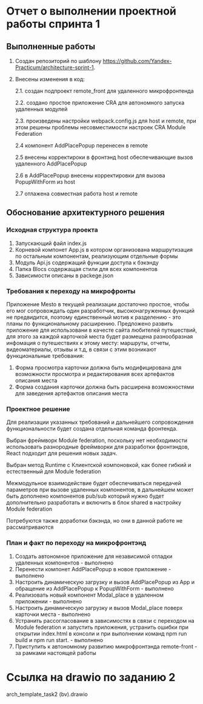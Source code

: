 # Отчет о выполнении проектной работы спринта 1
## Выполненные работы
1. Создан репозиторий по шаблону https://github.com/Yandex-Practicum/architecture-sprint-1.
2. Внесены изменения в код:

    2.1. создан подпроект remote_front для удаленного микрофронтенда

    2.2. создано простое приложение CRA для автономного запуска удаленных модулей

    2.3. произведены настройки webpack.config.js для  host и remote, при этом решены проблемы несовместимости настроек CRA Module Federation

    2.4 компонент AddPlacePopup перенесен в remote

    2.5 внесены корректироки в фронтэнд host обеспечивающие вызов удаленного AddPlacePopup 

    2.6 в AddPlacePopup внесены корректировки для вызова PopupWithForm из host
    
    2.7 отлажена совместная работа host  и remote

## Обоснование архитектурного решения
### Исходная структура проекта
1. Запускающий файл index.js
2. Корневой компонет App.js в котором организована маршрутизация по остальным компонентам, реализующим отдельные формы
3. Модуль Api.js содержащий функции доступа к бэкэнду
4. Папка Blocs содержащая стили для всех компонентов
5. Зависимости описаны в packege.json
### Требования к переходу на микрофронты 


Приложение Mesto в текущей реализации достаточно простое, чтобы его мог сопровождать один разработчик, высоконагруженных функций не предвидится, поэтому единственный мотив к разделению - это планы по функциональному расширению.
Предложено развить приложение для использовани  в качесте сайта любителей путешествий, для этого за каждой карточкой места будет размещена разнообразная инфомация о путешествиях к этому месту: маршруты, отчеты, видеоматериалы, отзывы и т.д, в связи с этим возникают функциональные требования:
1. Форма просмотра карточки должна быть модифицирована для возможности просмотра и редактирования всех артефактов описания места
2. Форма создания карточки должна быть расширена возможностями для заведения артефактов описания места

### Проектное решение

Для реализации указанных требований и дальнейшего сопровождения функциональности будет создана отдельная команда фронтенда.

Выбран фреймворк Module federation, поскольку нет необходимости использовать разнородные фреймворки для разработки фронтэндов, React подходит для решения новых задач.

Выбран метод Runtime c Клиентской компоновкой, как более гибкий и естественный для  Module federation

Межмодульное взаимодействие будет обеспечиваться передачей параметров при вызове удаленных компонентов, в дальнейшем может быть дополнено компонентов pub/sub который нужно будет дополнительно разработать и включить в блок shared  в настройку  Module federation

Потребуются также доработки бэкэнда, но они в данной работе не рассматриваются

### План и факт по переходу на микрофронтэнд

1. Создать автономное приложение для независимой отладки удаленных компонентов - выполнено
2. Перенести компонет AddPlacePopup в новое приложение - выполнено
3. Настроить динамическую загрузку и вызов AddPlacePopup из App и обращение из AddPlacePopup к PopupWithForm - выполнено
4. Реализовать новый компонент Modal_place  в удаленном приложении - выполнено
5. Настроить динамическую загрузку и вызов Modal_place поверх карточки места - выполнено
6. Устранить рассогласование в зависимостях в связи с переходом на Module federation и запустить приложения, устранить ошибки при открытии index.html в консоли и при выполнении команд npm run build и npm run start. - выполнено
7. Приступить к автономному развитию микрофронтэнда remote-front - за рамками настоящей работы
# Ссылка на drawio по заданию 2


arch_template_task2 (bv).drawio
